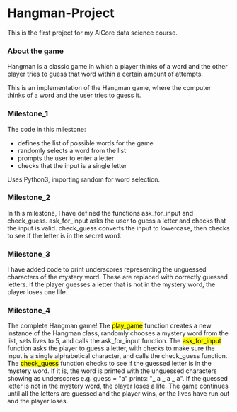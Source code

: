 # Hangman-Project

This is the first project for my AiCore data science course.

### About the game
Hangman is a classic game in which a player thinks of a word and the other player tries to guess that word within a certain amount of attempts.

This is an implementation of the Hangman game, where the computer thinks of a word and the user tries to guess it. 

### Milestone_1

The code in this milestone:
- defines the list of possible words for the game 
- randomly selects a word from the list
- prompts the user to enter a letter 
- checks that the input is a single letter

Uses Python3, importing random for word selection.

### Milestone_2

In this milestone, I have defined the functions ask_for_input and check_guess.
ask_for_input asks the user to guess a letter and checks that the input is valid.
check_guess converts the input to lowercase, then checks to see if the letter is in the secret word.

### Milestone_3

I have added code to print underscores representing the unguessed characters of the mystery word. These are replaced with correctly guessed letters. If the player guesses a letter that is not in the mystery word, the player loses one life.

### Milestone_4

The complete Hangman game! 
The <mark>play_game</mark> function creates a new instance of the Hangman class, randomly chooses a mystery word from the list, sets lives to 5, and calls the ask_for_input function.
The <mark>ask_for_input</mark> function asks the player to guess a letter, with checks to make sure the input is a single alphabetical character, and calls the check_guess function.
The <mark>check_guess</mark> function checks to see if the guessed letter is in the mystery word. If it is, the word is printed with the unguessed characters showing as underscores e.g. guess = "a" prints: "_ a _ a _ a". If the guessed letter is not in the mystery word, the player loses a life.
The game continues until all the letters are guessed and the player wins, or the lives have run out and the player loses.


